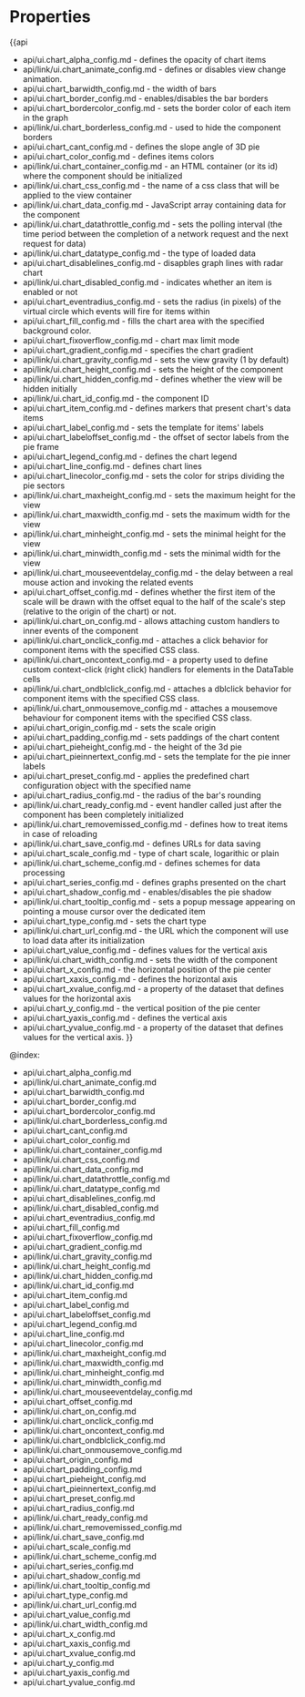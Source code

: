 Properties
==========

{{api
- api/ui.chart_alpha_config.md - defines the opacity of chart items
- api/link/ui.chart_animate_config.md - defines or disables view change animation.
- api/ui.chart_barwidth_config.md - the width of bars
- api/ui.chart_border_config.md - enables/disables the bar borders
- api/ui.chart_bordercolor_config.md - sets the border color of each item in the graph
- api/link/ui.chart_borderless_config.md - used to hide the component borders
- api/ui.chart_cant_config.md - defines the slope angle of 3D pie
- api/ui.chart_color_config.md - defines items colors
- api/link/ui.chart_container_config.md - an HTML container (or its id) where the component should be initialized
- api/link/ui.chart_css_config.md - the name of a css class that will be applied to the view container
- api/link/ui.chart_data_config.md - JavaScript array containing data for the component
- api/link/ui.chart_datathrottle_config.md - sets the polling interval (the time period between the completion of a network request and the next request for data)
- api/link/ui.chart_datatype_config.md - the type of loaded data
- api/ui.chart_disablelines_config.md - disapbles graph lines with radar chart
- api/link/ui.chart_disabled_config.md - indicates whether an item is enabled or not
- api/ui.chart_eventradius_config.md - sets the radius (in pixels) of the virtual circle which events will fire for items within
- api/ui.chart_fill_config.md - fills the chart area with the specified background color.
- api/ui.chart_fixoverflow_config.md - chart max limit mode
- api/ui.chart_gradient_config.md - specifies the chart gradient
- api/link/ui.chart_gravity_config.md - sets the view gravity (1 by default)
- api/link/ui.chart_height_config.md - sets the height of the component
- api/link/ui.chart_hidden_config.md - defines whether the view will be hidden initially
- api/link/ui.chart_id_config.md - the component ID
- api/ui.chart_item_config.md - defines markers that present chart's data items
- api/ui.chart_label_config.md - sets the template for items' labels
- api/ui.chart_labeloffset_config.md - the offset of sector labels from the pie frame
- api/ui.chart_legend_config.md - defines the chart legend
- api/ui.chart_line_config.md - defines chart lines
- api/ui.chart_linecolor_config.md - sets the color for strips dividing the pie sectors
- api/link/ui.chart_maxheight_config.md - sets the maximum height for the view
- api/link/ui.chart_maxwidth_config.md - sets the maximum width for the view
- api/link/ui.chart_minheight_config.md - sets the minimal height for the view
- api/link/ui.chart_minwidth_config.md - sets the minimal width for the view
- api/link/ui.chart_mouseeventdelay_config.md - the delay between a real mouse action and invoking the related events
- api/ui.chart_offset_config.md - defines whether the first item of the scale will be drawn with the offset equal to the half of the scale's step (relative to the origin of the chart) or not.
- api/link/ui.chart_on_config.md - allows attaching custom handlers to inner events of the component
- api/link/ui.chart_onclick_config.md - attaches a click behavior for component items with the specified CSS class.
- api/link/ui.chart_oncontext_config.md - a property used to define custom context-click (right click) handlers for elements in the DataTable cells<br>
- api/link/ui.chart_ondblclick_config.md - attaches a dblclick behavior for component items with the specified CSS class.
- api/link/ui.chart_onmousemove_config.md - attaches a mousemove behaviour for component items with the specified CSS class.
- api/ui.chart_origin_config.md - sets the scale origin
- api/ui.chart_padding_config.md - sets paddings of the chart content
- api/ui.chart_pieheight_config.md - the height of the 3d pie
- api/ui.chart_pieinnertext_config.md - sets the template for the pie inner labels
- api/ui.chart_preset_config.md - applies the predefined chart configuration object with the specified name
- api/ui.chart_radius_config.md - the radius of the bar's rounding
- api/link/ui.chart_ready_config.md - event handler called just after the component has been completely initialized
- api/link/ui.chart_removemissed_config.md - defines how to treat items in case of reloading
- api/link/ui.chart_save_config.md - defines URLs for data saving
- api/ui.chart_scale_config.md - type of chart scale, logarithic or plain
- api/link/ui.chart_scheme_config.md - defines schemes for data processing
- api/ui.chart_series_config.md - defines graphs presented on the chart
- api/ui.chart_shadow_config.md - enables/disables the pie shadow
- api/link/ui.chart_tooltip_config.md - sets a popup message appearing on pointing a mouse cursor over the dedicated item
- api/ui.chart_type_config.md - sets the chart type
- api/link/ui.chart_url_config.md - the URL which the component will use to load data after its initialization
- api/ui.chart_value_config.md - defines values for the vertical axis
- api/link/ui.chart_width_config.md - sets the width of the component
- api/ui.chart_x_config.md - the horizontal position of the pie center
- api/ui.chart_xaxis_config.md - defines the horizontal axis
- api/ui.chart_xvalue_config.md - a property of the dataset that defines values for the horizontal axis
- api/ui.chart_y_config.md - the vertical position of the pie center
- api/ui.chart_yaxis_config.md - defines the vertical axis
- api/ui.chart_yvalue_config.md - a property of the dataset that defines values for the vertical axis.
}}

@index:
- api/ui.chart_alpha_config.md
- api/link/ui.chart_animate_config.md
- api/ui.chart_barwidth_config.md
- api/ui.chart_border_config.md
- api/ui.chart_bordercolor_config.md
- api/link/ui.chart_borderless_config.md
- api/ui.chart_cant_config.md
- api/ui.chart_color_config.md
- api/link/ui.chart_container_config.md
- api/link/ui.chart_css_config.md
- api/link/ui.chart_data_config.md
- api/link/ui.chart_datathrottle_config.md
- api/link/ui.chart_datatype_config.md
- api/ui.chart_disablelines_config.md
- api/link/ui.chart_disabled_config.md
- api/ui.chart_eventradius_config.md
- api/ui.chart_fill_config.md
- api/ui.chart_fixoverflow_config.md
- api/ui.chart_gradient_config.md
- api/link/ui.chart_gravity_config.md
- api/link/ui.chart_height_config.md
- api/link/ui.chart_hidden_config.md
- api/link/ui.chart_id_config.md
- api/ui.chart_item_config.md
- api/ui.chart_label_config.md
- api/ui.chart_labeloffset_config.md
- api/ui.chart_legend_config.md
- api/ui.chart_line_config.md
- api/ui.chart_linecolor_config.md
- api/link/ui.chart_maxheight_config.md
- api/link/ui.chart_maxwidth_config.md
- api/link/ui.chart_minheight_config.md
- api/link/ui.chart_minwidth_config.md
- api/link/ui.chart_mouseeventdelay_config.md
- api/ui.chart_offset_config.md
- api/link/ui.chart_on_config.md
- api/link/ui.chart_onclick_config.md
- api/link/ui.chart_oncontext_config.md
- api/link/ui.chart_ondblclick_config.md
- api/link/ui.chart_onmousemove_config.md
- api/ui.chart_origin_config.md
- api/ui.chart_padding_config.md
- api/ui.chart_pieheight_config.md
- api/ui.chart_pieinnertext_config.md
- api/ui.chart_preset_config.md
- api/ui.chart_radius_config.md
- api/link/ui.chart_ready_config.md
- api/link/ui.chart_removemissed_config.md
- api/link/ui.chart_save_config.md
- api/ui.chart_scale_config.md
- api/link/ui.chart_scheme_config.md
- api/ui.chart_series_config.md
- api/ui.chart_shadow_config.md
- api/link/ui.chart_tooltip_config.md
- api/ui.chart_type_config.md
- api/link/ui.chart_url_config.md
- api/ui.chart_value_config.md
- api/link/ui.chart_width_config.md
- api/ui.chart_x_config.md
- api/ui.chart_xaxis_config.md
- api/ui.chart_xvalue_config.md
- api/ui.chart_y_config.md
- api/ui.chart_yaxis_config.md
- api/ui.chart_yvalue_config.md

